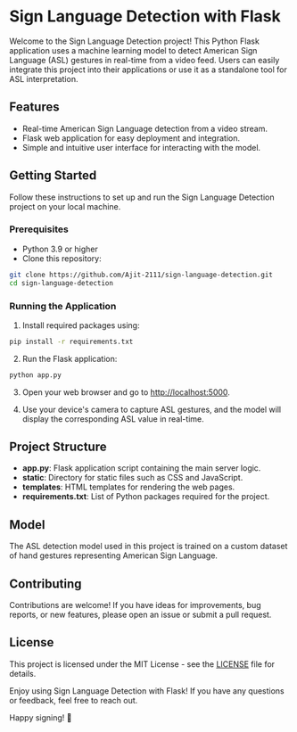 # Sign Language Detection with Flask

Welcome to the Sign Language Detection project! This Python Flask application uses a machine learning model to detect American Sign Language (ASL) gestures in real-time from a video feed. Users can easily integrate this project into their applications or use it as a standalone tool for ASL interpretation.

## Features

- Real-time American Sign Language detection from a video stream.
- Flask web application for easy deployment and integration.
- Simple and intuitive user interface for interacting with the model.


## Getting Started

Follow these instructions to set up and run the Sign Language Detection project on your local machine.

### Prerequisites

- Python 3.9 or higher
- Clone this repository:

```bash
git clone https://github.com/Ajit-2111/sign-language-detection.git
cd sign-language-detection
```

### Running the Application

1. Install required packages using:

```bash
pip install -r requirements.txt
```

2. Run the Flask application:

```bash
python app.py
```

3. Open your web browser and go to [http://localhost:5000](http://localhost:5000).

4. Use your device's camera to capture ASL gestures, and the model will display the corresponding ASL value in real-time.



## Project Structure

- **app.py**: Flask application script containing the main server logic.
- **static**: Directory for static files such as CSS and JavaScript.
- **templates**: HTML templates for rendering the web pages.
- **requirements.txt**: List of Python packages required for the project.

## Model

The ASL detection model used in this project is trained on a custom dataset of hand gestures representing American Sign Language. 

## Contributing

Contributions are welcome! If you have ideas for improvements, bug reports, or new features, please open an issue or submit a pull request.

## License

This project is licensed under the MIT License - see the [LICENSE](LICENSE) file for details.


Enjoy using Sign Language Detection with Flask! If you have any questions or feedback, feel free to reach out.

Happy signing! 🤟
